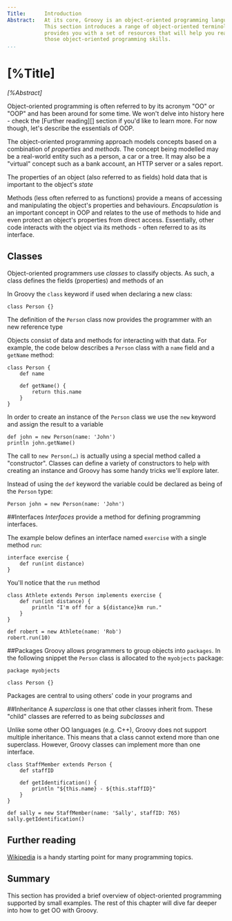 ```yaml
---
Title:      Introduction
Abstract:   At its core, Groovy is an object-oriented programming language. 
            This section introduces a range of object-oriented terminology and 
            provides you with a set of resources that will help you really hone
            those object-oriented programming skills.
...
```

# [%Title]

_[%Abstract]_ 

Object-oriented programming is often referred to by its acronym "OO" or "OOP" and has been around for some time. We won't delve into history here - check the [Further reading][] section if you'd like to learn more. For now though, let's describe the essentials of OOP.

The object-oriented programming approach models concepts based on a combination of *properties* and *methods*. The concept being modelled may be a real-world entity such as a person, a car or a tree. It may also be a "virtual" concept such as a bank account, an HTTP server or a sales report.

The properties of an object (also referred to as fields) hold data that is important to the object's *state* 

Methods (less often referred to as functions) provide a means of accessing and manipulating the object's properties and behaviours. *Encapsulation* is an important concept in OOP and relates to the use of methods to hide and even protect an object's properties from direct access. Essentially, other code interacts with the object via its methods - often referred to as its interface. 



## Classes
Object-oriented programmers use *classes* to classify objects. As such, a class defines the fields (properties) and methods of an

In Groovy the `class` keyword if used when declaring a new class:

```
class Person {}
```

The definition of the `Person` class now provides the programmer with an new reference type

Objects consist of data and methods for interacting with that data. For example, the code below describes a `Person` class with a `name` field and a `getName` method:

```
class Person {
    def name
    
    def getName() {
        return this.name
    }
}
```

In order to create an instance of the `Person` class we use the `new` keyword and assign the result to a variable

```
def john = new Person(name: 'John')
println john.getName()
```
The call to `new Person(…)` is actually using a special method called a "constructor". Classes can define a variety of constructors to help with creating an instance and Groovy has some handy tricks we'll explore later.

Instead of using the `def` keyword the variable could be declared as being of the `Person` type:

```
Person john = new Person(name: 'John')
```

##Interfaces
*Interfaces* provide a method for defining programming interfaces. 

The example below defines an interface named `exercise` with a single method `run`:
```
interface exercise {
    def run(int distance)
}
```
You'll notice that the `run` method 

```
class Athlete extends Person implements exercise {
    def run(int distance) {
        println "I'm off for a ${distance}km run."
    }
}
```

```
def robert = new Athlete(name: 'Rob')
robert.run(10)
```

##Packages
Groovy allows programmers to group objects into `packages`. In the following snippet the `Person` class is allocated to the `myobjects` package:

```
package myobjects

class Person {}
```


Packages are central to using others' code in your programs and 


##Inheritance
A *superclass* is one that other classes inherit from. These "child" classes are referred to as being *subclasses* and 

Unlike some other OO languages (e.g. C++), Groovy does not support multiple inheritance. This means that a class cannot extend more than one superclass. However, Groovy classes can implement more than one interface.


```
class StaffMember extends Person {
    def staffID
    
    def getIdentification() {
        println "${this.name} - ${this.staffID}"
    }
}
```


```
def sally = new StaffMember(name: 'Sally', staffID: 765)
sally.getIdentification()
```



## Further reading
[Wikipedia](http://en.wikipedia.org/wiki/Object-oriented_programming) is a handy starting point for many programming topics.

## Summary
This section has provided a brief overview of object-oriented programming supported by small examples. The rest of this chapter will dive far deeper into how to get OO with Groovy.

